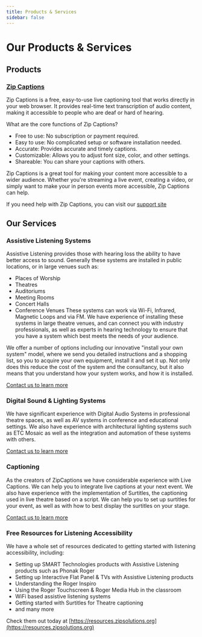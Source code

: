```yaml
---
title: Products & Services
sidebar: false
---
```


# Our Products & Services

## Products

### [Zip Captions](https://zipcaptions.app)

Zip Captions is a free, easy-to-use live captioning tool that works directly in your web browser. It provides real-time text transcription of audio content, making it accessible to people who are deaf or hard of hearing.

What are the core functions of Zip Captions?

* Free to use: No subscription or payment required.
* Easy to use: No complicated setup or software installation needed.
* Accurate: Provides accurate and timely captions.
* Customizable: Allows you to adjust font size, color, and other settings.
* Shareable: You can share your captions with others.

Zip Captions is a great tool for making your content more accessible to a wider audience. Whether you're streaming a live event, creating a video, or simply want to make your in person events more accessible, Zip Captions can help.

If you need help with Zip Captions, you can visit our [support site](https://help.zipcaptions.app)


## Our Services

### Assistive Listening Systems
Assistive Listening provides those with hearing loss the ability to have better access to sound. Generally these systems are installed in public locations, or in large venues such as:

* Places of Worship
* Theatres
* Auditoriums
* Meeting Rooms
* Concert Halls
* Conference Venues
These systems can work via Wi-Fi, Infrared, Magnetic Loops and via FM. We have experience of installing these systems in large theatre venues, and can connect you with industry professionals, as well as experts in hearing technology to ensure that you have a system which best meets the needs of your audience.

We offer a number of options including our innovative "install your own system" model, where we send you detailed instructions and a shopping list, so you to acquire your own equipment, install it and set it up. Not only does this reduce the cost of the system and the consultancy, but it also means that you understand how your system works, and how it is installed.

[Contact us to learn more](/contact-us.md)

### Digital Sound & Lighting Systems
We have significant experience with Digital Audio Systems in professional theatre spaces, as well as AV systems in conference and educational settings. We also have experience with architectural lighting systems such as ETC Mosaic as well as the integration and automation of these systems with others.

[Contact us to learn more](/contact-us.md)

### Captioning
As the creators of ZipCaptions we have considerable experience with Live Captions. We can help you to integrate live captions at your next event. We also have experience with the implementation of Surtitles, the captioning used in live theatre based on a script. We can help you to set up surtitles for your event, as well as with how to best display the surtitles on your stage.

[Contact us to learn more](/contact-us.md)

### Free Resources for Listening Accessibility
We have a whole set of resources dedicated to getting started with listening accessibility, including:
* Setting up SMART Technologies products with Assistive Listening products such as Phonak Roger
* Setting up Interactive Flat Panel & TVs with Assistive Listening products
* Understanding the Roger Inspiro
* Using the Roger Touchscreen & Roger Media Hub in the classroom
* WiFi based assistive listening systems
* Getting started with Surtitles for Theatre captioning
* and many more

Check them out today at [https://resources.zipsolutions.org](https://resources.zipsolutions.org)